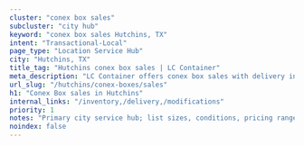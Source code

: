 ```yaml
---
cluster: "conex box sales"
subcluster: "city hub"
keyword: "conex box sales Hutchins, TX"
intent: "Transactional-Local"
page_type: "Location Service Hub"
city: "Hutchins, TX"
title_tag: "Hutchins conex box sales | LC Container"
meta_description: "LC Container offers conex box sales with delivery in Hutchins, TX. Local. Fast quotes. Since 2003."
url_slug: "/hutchins/conex-boxes/sales"
h1: "Conex Box sales in Hutchins"
internal_links: "/inventory,/delivery,/modifications"
priority: 1
notes: "Primary city service hub; list sizes, conditions, pricing ranges, photos, testimonials."
noindex: false
---
```


<!-- TODO: Add unique city/inventory copy, images, and internal links here. -->
